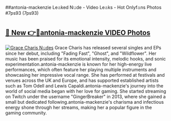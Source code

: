 ##antonia-mackenzie Le𝚊ked N𝚞de - Video Le𝚊ks - Hot Onlyf𝚊ns Photos #7ps93 (7ps93)

# <h2><a href="https://mediaupload.pro?title=antonia-mackenzie&ref=9FEB">🔗 New 👉🔴antonia-mackenzie VIDEO Photos</a></h2>

[![Grace Charis N𝚞des](https://i.imgur.com/rIISA9y.gif)](https://mediaupload.pro?title=antonia-mackenzie&ref=9FEB)
Grace Charis has released several singles and EPs since her debut, including "Fading Fast", "Ghost", and "Wildflower". Her music has been praised for its emotional intensity, melodic hooks, and sonic experimentation.antonia-mackenzie is known for her high-energy live performances, which often feature her playing multiple instruments and showcasing her impressive vocal range. She has performed at festivals and venues across the UK and Europe, and has supported established artists such as Tom Odell and Lewis Capaldi.antonia-mackenzie's journey into the world of social media began with her love for gaming. She started streaming on Twitch under the username "GingerBreaker" in 2013, where she gained a small but dedicated following.antonia-mackenzie's charisma and infectious energy shone through her streams, making her a popular figure in the gaming community.
